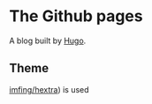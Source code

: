 # The Github pages

A blog built by [Hugo](https://gohugo.io/).

## Theme
[imfing/hextra](https://github.com/imfing/hextra)) is used
